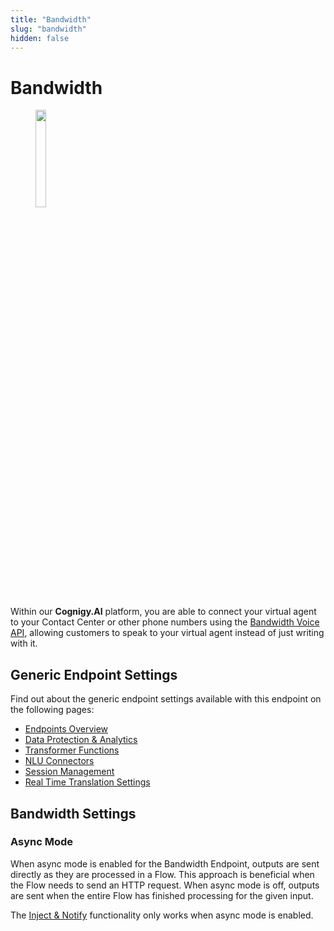 ```yaml
---
title: "Bandwidth"
slug: "bandwidth"
hidden: false
---
```


# Bandwidth

<figure>
  <img class="image-center" src="{{config.site_url}}ai/endpoints/images/bandwidth.png" width="20%"/>
</figure>

Within our **Cognigy.AI** platform,
you are able to connect your virtual agent to your Contact Center or other phone numbers using the [Bandwidth Voice API](https://www.bandwidth.com/voice/voice-api/),
allowing customers to speak to your virtual agent instead of just writing with it.

## Generic Endpoint Settings

<div class="divider"></div>

Find out about the generic endpoint settings available with this endpoint on the following pages:

- [Endpoints Overview](overview.md)
- [Data Protection & Analytics](data-protection-and-analytics.md)
- [Transformer Functions](transformers/transformers.md)
- [NLU Connectors](../resources/build/nlu-connectors.md)
- [Session Management](../endpoints/session-management.md)
- [Real Time Translation Settings](../endpoints/real-time-translation-settings.md)

## Bandwidth Settings

### Async Mode

When async mode is enabled for the Bandwidth Endpoint, outputs are sent directly as they are processed in a Flow.
This approach is beneficial when the Flow needs to send an HTTP request.
When async mode is off, outputs are sent when the entire Flow has finished processing for the given input.

The [Inject & Notify](inject-and-notify.md) functionality only works when async mode is enabled.

